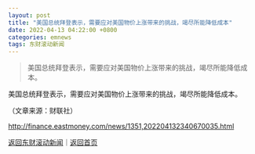```yaml
---
layout: post
title: "美国总统拜登表示，需要应对美国物价上涨带来的挑战，竭尽所能降低成本"
date: 2022-04-13 04:22:00 +0800
categories: emnews
tags: 东财滚动新闻
---
```

> 美国总统拜登表示，需要应对美国物价上涨带来的挑战，竭尽所能降低成本。

<p>美国总统拜登表示，需要应对美国物价上涨带来的挑战，竭尽所能降低成本。</p><p class="em_media">（文章来源：财联社）</p>

<http://finance.eastmoney.com/news/1351,202204132340670035.html>

[返回东财滚动新闻](//finews.withounder.com/emnews/)｜[返回首页](//finews.withounder.com/)